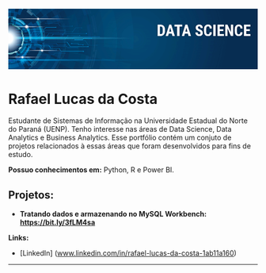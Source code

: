 
<p align="center">
  <img src="banner.png" >
</p>

# Rafael Lucas da Costa

Estudante de Sistemas de Informação na Universidade Estadual do Norte do Paraná (UENP). Tenho interesse nas áreas de Data Science, Data Analytics e Business Analytics. Esse portfólio contém um conjuto de projetos relacionados à essas áreas que foram desenvolvidos para fins de estudo.

**Possuo conhecimentos em:** Python, R e Power BI.

## Projetos:

* **Tratando dados e armazenando no MySQL Workbench: https://bit.ly/3fLM4sa** 

**Links:**
* [LinkedIn] (www.linkedin.com/in/rafael-lucas-da-costa-1ab11a160)




---





